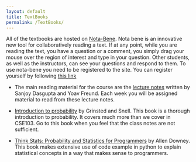 ```yaml
---
layout: default
title: TextBooks
permalink: /TextBooks/
---
```


All of the textbooks are hosted on [Nota-Bene](http://nb.mit.edu). Nota bene
is an innovative new tool for collaboratively reading a text. If at
any point, while you are reading the text, you have a question or a
comment, you simply drag your mouse over the region of interest and
type in your question. Other students, as well as the instructors, can
see your questions and respond to them. To use nota-bene you need to
be registered to the site. You can register yourself by following
[this link](http://nb.mit.edu/subscribe?key=YzpHSj7HkINia8Q9vFaIIV3fDM3jJ3J1cmQont1pEAFIAh6dvh)

* The main reading material for the course are the
[lecture notes](http://nb.mit.edu/f/16559) written by Sanjoy Dasgupta
and Yoav Freund. Each week you will be assigned material to read from
these lecture notes. 

*  [Introduction to probability](http://nb.mit.edu/f/16681) by Grinsted and Snell.
  This book is a thorough introduction to probability. It covers much
  more than we cover in CSE103. Go to this book when you feel that the
  class notes are not sufficient.
  
*  [Think Stats: Probability and Statistics for Programmers](http://nb.mit.edu/f/16682)
  by Allen Downey. This book makes extensive use of code example in
  python to explain statistical concepts in a way that makes sense to programmers.


